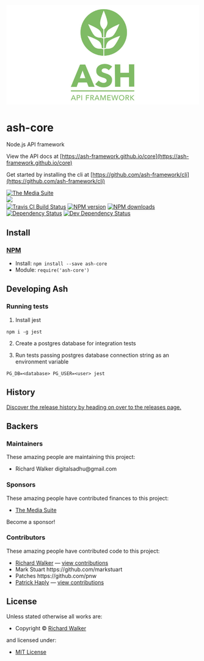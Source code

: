 ![Ash Api Framework](/logo_vertical.jpg?raw=true "Ash Api Framework")

<!-- TITLE/ -->

<h1>ash-core</h1>

<!-- /TITLE -->


<!-- DESCRIPTION/ -->

Node.js API framework

<!-- /DESCRIPTION -->


View the API docs at [https://ash-framework.github.io/core](https://ash-framework.github.io/core)

Get started by installing the cli at [https://github.com/ash-framework/cli](https://github.com/ash-framework/cli)

<!-- BADGES/ -->

<span class="badge-badge"><a href="https://mediasuite.co.nz" title="The Media Suite"><img src="https://mediasuite.co.nz/ms-badge.png" alt="The Media Suite" /></a></span>
<br class="badge-separator" />
<span class="badge-badge"><a href="https://nodei.co/npm/@ash-framework/ash"><img src="https://nodei.co/npm/@ash-framework/ash.png?downloads=true&stars=true" /></a></span>
<br class="badge-separator" />
<span class="badge-travisci"><a href="http://travis-ci.org/ash-framework/core" title="Check this project's build status on TravisCI"><img src="https://img.shields.io/travis/ash-framework/core/master.svg" alt="Travis CI Build Status" /></a></span>
<span class="badge-npmversion"><a href="https://npmjs.org/package/ash-core" title="View this project on NPM"><img src="https://img.shields.io/npm/v/ash-core.svg" alt="NPM version" /></a></span>
<span class="badge-npmdownloads"><a href="https://npmjs.org/package/ash-core" title="View this project on NPM"><img src="https://img.shields.io/npm/dm/ash-core.svg" alt="NPM downloads" /></a></span>
<span class="badge-daviddm"><a href="https://david-dm.org/ash-framework/core" title="View the status of this project's dependencies on DavidDM"><img src="https://img.shields.io/david/ash-framework/core.svg" alt="Dependency Status" /></a></span>
<span class="badge-daviddmdev"><a href="https://david-dm.org/ash-framework/core#info=devDependencies" title="View the status of this project's development dependencies on DavidDM"><img src="https://img.shields.io/david/dev/ash-framework/core.svg" alt="Dev Dependency Status" /></a></span>

<!-- /BADGES -->


<!-- INSTALL/ -->

<h2>Install</h2>

<a href="https://npmjs.com" title="npm is a package manager for javascript"><h3>NPM</h3></a><ul>
<li>Install: <code>npm install --save ash-core</code></li>
<li>Module: <code>require('ash-core')</code></li></ul>

<!-- /INSTALL -->


## Developing Ash

### Running tests

1. Install jest
```
npm i -g jest
```

2. Create a postgres database for integration tests

3. Run tests passing postgres database connection string as an environment variable
```
PG_DB=<database> PG_USER=<user> jest
```

<!-- HISTORY/ -->

<h2>History</h2>

<a href="https://github.com/ash-framework/core/releases">Discover the release history by heading on over to the releases page.</a>

<!-- /HISTORY -->


<!-- BACKERS/ -->

<h2>Backers</h2>

<h3>Maintainers</h3>

These amazing people are maintaining this project:

<ul><li>Richard Walker digitalsadhu@gmail.com</li></ul>

<h3>Sponsors</h3>

These amazing people have contributed finances to this project:

<ul><li><a href="http://mediasuite.co.nz">The Media Suite</a></li></ul>

Become a sponsor!



<h3>Contributors</h3>

These amazing people have contributed code to this project:

<ul><li><a href="http://lovebeer.nz/">Richard Walker</a> — <a href="https://github.com/ash-framework/core/commits?author=digitalsadhu" title="View the GitHub contributions of Richard Walker on repository ash-framework/core">view contributions</a></li>
<li>Mark Stuart https://github.com/markstuart</li>
<li>Patches https://github.com/pnw</li>
<li><a href="haply.io">Patrick Haply</a> — <a href="https://github.com/ash-framework/core/commits?author=pnw" title="View the GitHub contributions of Patrick Haply on repository ash-framework/core">view contributions</a></li></ul>



<!-- /BACKERS -->


<!-- LICENSE/ -->

<h2>License</h2>

Unless stated otherwise all works are:

<ul><li>Copyright &copy; <a href="http://lovebeer.nz/">Richard Walker</a></li></ul>

and licensed under:

<ul><li><a href="http://spdx.org/licenses/MIT.html">MIT License</a></li></ul>

<!-- /LICENSE -->
